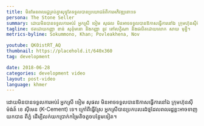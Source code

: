 ```yaml
---
title: មិនមែនពលរដ្ឋគ្រប់គ្នាសុទ្ធតែទទួលបានប្រយោជន៍ពីការអភិវឌ្ឍនោះទេ 
persona: The Stone Seller
summary: ដោយមិនបានទទួលការអប់រំ អ្នកស្រី​ ចៀម សុផល មិន​អាច​ទទួលបានឱកាស​ធ្វើការ​នៅ​ឯ​ ក្រុមហ៊ុន​ស៊ីម៉ង់ត៍ ខេ ស៊ីមេន (K-Cement) ទេ។ ក្រៅពីធ្វើស្រែ អ្នកស្រីបានប្រកប​របរ​ដំថ្មដែលពលរដ្ឋខ្លះអាចទាញ យក​បាន ពីភ្នំ ដើម្បីលក់យកប្រាក់កម្រៃតិចតួចបន្ថែមទៀត។ 
tagline: ថតដោយកញ្ញា ខាន់ សុគុំមនោ និងកញ្ញា នូវ ពៅលក្ខិណា និងផលិតដោយលោក សាយ មុន្នី។
metrics-byline: Sokummono, Khan; Povleakhena, Nov

youtube: QK0istRT_AQ
thumbnail: https://placehold.it/640x360
tag: development

date: 2018-06-28
categories: development video
layout: post-video
language: khmer
---
```


ដោយមិនបានទទួលការអប់រំ អ្នកស្រី​ ចៀម សុផល មិន​អាច​ទទួលបានឱកាស​ធ្វើការ​នៅ​ឯ​ ក្រុមហ៊ុន​ស៊ីម៉ង់ត៍ ខេ ស៊ីមេន (K-Cement) ទេ។ ក្រៅពីធ្វើស្រែ អ្នកស្រីបានប្រកប​របរ​ដំថ្មដែលពលរដ្ឋខ្លះអាចទាញ យក​បាន ពីភ្នំ ដើម្បីលក់យកប្រាក់កម្រៃតិចតួចបន្ថែមទៀត។ 
